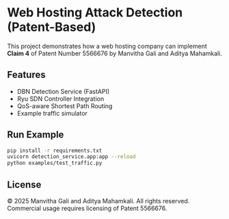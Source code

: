 # Web Hosting Attack Detection (Patent-Based)

This project demonstrates how a web hosting company can implement **Claim 4** of Patent Number 5566676
by Manvitha Gali and Aditya Mahamkali.

## Features
- DBN Detection Service (FastAPI)
- Ryu SDN Controller Integration
- QoS-aware Shortest Path Routing
- Example traffic simulator

## Run Example
```bash
pip install -r requirements.txt
uvicorn detection_service.app:app --reload
python examples/test_traffic.py
```

## License
© 2025 Manvitha Gali and Aditya Mahamkali. All rights reserved.
Commercial usage requires licensing of Patent 5566676.
